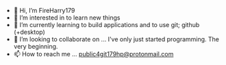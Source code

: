 - 👋 Hi, I’m FireHarry179
- 👀 I’m interested in to learn new things
- 🌱 I’m currently learning to build applications and to use git; github (+desktop)
- 💞️ I’m looking to collaborate on ... I've only just started programming. The very beginning.
- 📫 How to reach me ... public4git179hp@protonmail.com

<!---
FireHarry179/FireHarry179 is a ✨ special ✨ repository because its `README.md` (this file) appears on your GitHub profile.
You can click the Preview link to take a look at your changes.
--->

